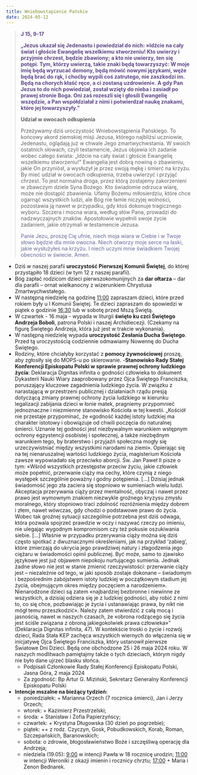 ```yaml
---
title: Wniebowstapienie Pańskie
date: 2024-05-12
---
```


> **<span style="color: #5D4587;">J 15, 9-17</span>**
>
> **<span style="color: #5D4587;">„Jezus ukazał się Jedenastu i powiedział do nich: »Idźcie na cały świat i głoście Ewangelię wszelkiemu stworzeniu! Kto uwierzy i przyjmie chrzest, będzie zbawiony; a kto nie uwierzy, ten się potępi. Tym, którzy uwierzą, takie znaki będą towarzyszyć: W moje imię będą wyrzucać demony, będą mówić nowymi językami, węże będą brać do rąk, i choćby wypili coś zatrutego, nie zaszkodzi im. Będą na chorych kłaść ręce, a ci zostaną uzdrowieni«. A gdy Pan Jezus to do nich powiedział, został wzięty do nieba i zasiadł po prawej stronie Boga. Oni zaś rozeszli się i głosili Ewangelię wszędzie, a Pan współdziałał z nimi i potwierdzał naukę znakami, które jej towarzyszyły.”</span>**
>
>
>
> **Udział w owocach odkupienia**
>
> Przeżywamy dziś uroczystość Wniebowstąpienia Pańskiego. To końcowy akord ziemskiej misji Jezusa, którego najbliżsi uczniowie, Jedenastu, oglądają już w chwale Jego zmartwychwstania. W swoich ostatnich słowach, czyli testamencie, Jezus objawia ich zadanie wobec całego świata: „Idźcie na cały świat i głoście Ewangelię wszelkiemu stworzeniu!" Ewangelia jest dobrą nowiną o zbawieniu, jakie On przyniósł, a wysłużył je przez swoją mękę i śmierć na krzyżu. By mieć udział w owocach odkupienia, trzeba uwierzyć i przyjąć chrzest. To jest normalna droga, przez którą zostajemy zakorzenieni w zbawczym dziele Syna Bożego. Kto świadomie odrzuca wiarę, może nie dostąpić zbawienia. Ufamy Bożemu miłosierdziu, które chce ogarnąć wszystkich ludzi, ale Bóg nie łamie niczyjej wolności, pozostawia ją nawet w przypadku, gdy ktoś dokonuje tragicznego wyboru. Szczera i mocna wiara, według słów Pana, prowadzi do nadzwyczajnych znaków. Apostołowie wypełnili swoje życie zadaniem, jakie otrzymali w testamencie Jezusa.
>
> <span style="color: #666699;">Panie Jezu, proszę Cię ufnie, niech moja wiara w Ciebie i w Twoje słowo będzie dla mnie owocna. Niech otworzy moje serce na łaski, jakie wysłużyłeś na krzyżu. I niech uczyni mnie świadkiem Twojej obecności w świecie. Amen.
> &nbsp;

- Dziś w naszej parafii **uroczystość Pierwszej Komunii Świętej**, do której przystąpiło 18 dzieci (w tym 12 z naszej parafii).
- Bóg zapłać rodzicom dzieci pierwszokomunijnych za **dar ołtarza** – dar dla parafii – ornat wielkanocny z wizerunkiem Chrystusa Zmartwychwstałego.
- W następną niedzielę na godzinę <u>11:00</u> zapraszam dzieci, które przed rokiem były u I Komunii Świętej. Te dzieci zapraszam do spowiedzi w piątek o godzinie <u>16:30</u> lub w sobotę przed Mszą Świętą.
- W czwartek - 16 maja - wypada w liturgii  **święto ku czci Świętego Andrzeja Boboli**, patrona Polski i naszej Archidiecezji. (Czekamy na figurę Świętego Andrzeja, która już jest w trakcie wykonania).
- W następną niedzielę wypada **uroczystość Zesłania Ducha Świętego**. Przed tą uroczystością codziennie odmawiamy Nowennę do Ducha Świętego.
- Rodziny, które chciałyby korzystać z **pomocy żywnościowej** proszę, aby zgłosiły się do MOPS-u po skierowanie.
-**Stanowisko Rady Stałej Konferencji Episkopatu Polski w sprawie prawnej ochrony ludzkiego życia**: Deklaracja Dignitas infinita o godności człowieka to dokument Dykasterii Nauki Wiary zaaprobowany przez Ojca Świętego Franciszka, poruszający kluczowe zagadnienia ludzkiego życia. W związku z narastającą w przestrzeni publicznej i działaniach rządu presją dotyczącą zmiany prawnej ochrony życia ludzkiego w kierunku legalizacji zabijania dzieci w łonie matek, pragniemy przypomnieć jednoznaczne i niezmienne stanowisko Kościoła w tej kwestii. „Kościół nie przestaje przypominać, że «godność każdej istoty ludzkiej ma charakter istotowy i obowiązuje od chwili poczęcia do naturalnej śmierci. Uznanie tej godności jest niezbywalnym warunkiem wstępnym ochrony egzystencji osobistej i społecznej, a także niezbędnym warunkiem tego, by braterstwo i przyjaźń społeczna mogły się urzeczywistniać między wszystkimi narodami na ziemi». Opierając się na tej nienaruszalnej wartości ludzkiego życia, magisterium Kościoła zawsze wypowiadało się przeciwko aborcji. Św. Jan Paweł II pisze o tym: «Wśród wszystkich przestępstw przeciw życiu, jakie człowiek może popełnić, przerwanie ciąży ma cechy, które czynią z niego występek szczególnie poważny i godny potępienia. […] Dzisiaj jednak świadomość jego zła zaciera się stopniowo w sumieniach wielu ludzi. Akceptacja przerywania ciąży przez mentalność, obyczaj i nawet przez prawo jest wymownym znakiem niezwykle groźnego kryzysu zmysłu moralnego, który stopniowo traci zdolność rozróżnienia między dobrem i złem, nawet wówczas, gdy chodzi o podstawowe prawo do życia. Wobec tak groźnej sytuacji szczególnie potrzebna jest dziś odwaga, która pozwala spojrzeć prawdzie w oczy i nazywać rzeczy po imieniu, nie ulegając wygodnym kompromisom czy też pokusie oszukiwania siebie. […] Właśnie w przypadku przerywania ciąży można się dziś często spotkać z dwuznacznymi określeniami, jak na przykład ‘zabieg’, które zmierzają do ukrycia jego prawdziwej natury i złagodzenia jego ciężaru w świadomości opinii publicznej. Być może, samo to zjawisko językowe jest już objawem niepokoju nurtującego sumienia. Jednak żadne słowo nie jest w stanie zmienić rzeczywistości: przerwanie ciąży jest – niezależnie od tego, w jaki sposób zostaje dokonane – świadomym i bezpośrednim zabójstwem istoty ludzkiej w początkowym stadium jej życia, obejmującym okres między poczęciem a narodzeniem». Nienarodzone dzieci są zatem «najbardziej bezbronne i niewinne ze wszystkich, a dzisiaj odziera się je z ludzkiej godności, aby robić z nimi to, co się chce, pozbawiając je życia i ustanawiając prawa, by nikt nie mógł temu przeszkodzić».  Należy zatem stwierdzić z całą mocą i jasnością, nawet w naszych czasach, że «obrona rodzącego się życia jest ściśle związana z obroną jakiegokolwiek prawa człowieka»” (Deklaracja Dignitas infinita, 47). W kontekście troski o życie i rozwój dzieci, Rada Stała KEP zachęca wszystkich wiernych do włączenia się w inicjatywę Ojca Świętego Franciszka, który ustanowił pierwsze Światowe Dni Dzieci. Będą one obchodzone 25 i 26 maja 2024 roku. W naszych modlitwach pamiętajmy także o tych dzieciach, którym nigdy nie było dane ujrzeć blasku słońca.
  - Podpisali Członkowie Rady Stałej Konferencji Episkopatu Polski, Jasna Góra, 2 maja 2024
  - Za zgodność: Bp Artur G. Miziński, Sekretarz Generalny Konferencji Episkopatu Polski
- **Intencje mszalne na bieżący tydzień:**
  - poniedziałek: + Marianna Orzech (7 rocznica śmierci), Jan i Jerzy Orzech;
  - wtorek: + Kazimierz Przestrzelski;
  - środa: + Stanisław i Zofia Papierzyńscy;
  - czwartek: + Krystyna Długowska (30 dzień po pogrzebie);
  - piątek: ++ z rodz. Czyczyn, Gosk, Pobudkowskich, Korab, Roman, Szczepańskich, Baranowskich;
  - sobota: o zdrowie, błogosławieństwo Boże i szczęśliwą operację dla Andrzeja;
  - niedziela (19.05): <u>9:00</u> w intencji Pawła w 18 rocznicę urodzin; <u>11:00</u> w intencji Weroniki z okazji imienin i rocznicy chrztu; <u>17:00</u> + Maria i Zenon Bednarek.

